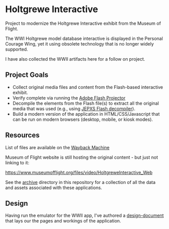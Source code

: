 # Holtgrewe Interactive

Project to modernize the Holtgrewe Interactive exhibit from the Museum of
Flight.

The WWI Holtgrewe model database interactive is displayed in the
Personal Courage Wing, yet it using obsolete technology that is
no longer widely supported.

I have also collected the WWII artifacts here for a follow on project.

## Project Goals

- Collect original media files and content from the Flash-based
  interactive exhibit.
- Verify complete via running the [Adobe Flash
  Projector](https://fpdownload.macromedia.com/pub/flashplayer/updaters/32/flashplayer_32_sa.exe)
- Decompile the elements from the Flash file(s) to extract all the
  original media that was used (e.g., using
  [JEPXS Flash decompiler](https://github.com/jindrapetrik/jpexs-decompiler)).
- Build a modern version of the application in HTML/CSS/Javascript that
  can be run on modern browsers (desktop, mobile, or kiosk modes).

## Resources

List of files are available on the [Wayback
Machine](https://web.archive.org/web/*/http://www.museumofflight.org/files/video/HoltgreweInteractive_Web/*)

Museum of Flight website is still hosting the original content - but just not
linking to it:

https://www.museumofflight.org/files/video/HoltgreweInteractive_Web

See the [archive](/archive) directory in this repository for a collection
of all the data and assets associated with these applications.

## Design

Having run the emulator for the WWII app, I've authored a
[design-document](/docs/wwi-design.md) that lays our the pages and workings
of the application.


